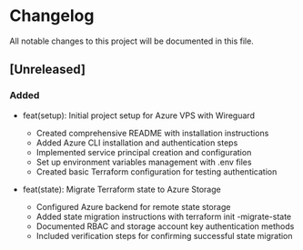 # Changelog

All notable changes to this project will be documented in this file.

## [Unreleased]

### Added

- feat(setup): Initial project setup for Azure VPS with Wireguard
  - Created comprehensive README with installation instructions
  - Added Azure CLI installation and authentication steps
  - Implemented service principal creation and configuration
  - Set up environment variables management with .env files
  - Created basic Terraform configuration for testing authentication 

- feat(state): Migrate Terraform state to Azure Storage
  - Configured Azure backend for remote state storage
  - Added state migration instructions with terraform init -migrate-state
  - Documented RBAC and storage account key authentication methods
  - Included verification steps for confirming successful state migration 
